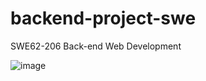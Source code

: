 # backend-project-swe
SWE62-206 Back-end Web Development

![image](https://user-images.githubusercontent.com/37466531/163680390-43ef24d7-9be4-4e03-bde1-fc68a5bb2068.png)
